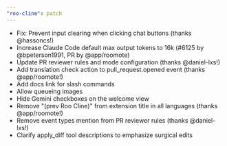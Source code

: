```yaml
---
"roo-cline": patch
---
```


- Fix: Prevent input clearing when clicking chat buttons (thanks @hassoncs!)
- Increase Claude Code default max output tokens to 16k (#6125 by @bpeterson1991, PR by @app/roomote)
- Update PR reviewer rules and mode configuration (thanks @daniel-lxs!)
- Add translation check action to pull_request.opened event (thanks @app/roomote!)
- Add docs link for slash commands
- Allow queueing images
- Hide Gemini checkboxes on the welcome view
- Remove "(prev Roo Cline)" from extension title in all languages (thanks @app/roomote!)
- Remove event types mention from PR reviewer rules (thanks @daniel-lxs!)
- Clarify apply_diff tool descriptions to emphasize surgical edits
